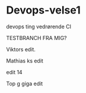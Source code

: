 # Devops-velse1

devops ting vedrørende CI

TESTBRANCH FRA MIG?

Viktors edit.

Mathias ks edit

edit 14

Top g giga edit
